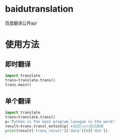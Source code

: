 # baidutranslation
百度翻译公开api
# 使用方法
## 即时翻译
```python
import translate
trans=translate.trans()
trans.main()
```
## 单个翻译
```python
import translate
trans=translate.trans()
p='Python is the best program lanugue in the word!'
result=trans.transl_entozh(p) #返回json格式数据
print(result['trans_result']['data'][0]['dst'])
```